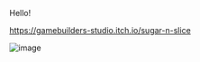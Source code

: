 Hello! 

https://gamebuilders-studio.itch.io/sugar-n-slice

![image](https://user-images.githubusercontent.com/106136532/197801529-9bbf2cff-21a6-45ff-b6d8-b3108f371277.png)

